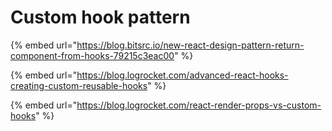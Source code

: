 # Custom hook pattern

{% embed url="https://blog.bitsrc.io/new-react-design-pattern-return-component-from-hooks-79215c3eac00" %}

{% embed url="https://blog.logrocket.com/advanced-react-hooks-creating-custom-reusable-hooks" %}

{% embed url="https://blog.logrocket.com/react-render-props-vs-custom-hooks" %}

